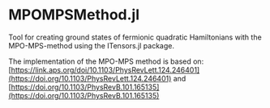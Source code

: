 # MPOMPSMethod.jl
Tool for creating ground states of fermionic quadratic Hamiltonians with the MPO-MPS-method using the ITensors.jl package.

The implementation of the MPO-MPS method is based on: [https://link.aps.org/doi/10.1103/PhysRevLett.124.246401](https://doi.org/10.1103/PhysRevLett.124.246401) and [https://doi.org/10.1103/PhysRevB.101.165135](https://doi.org/10.1103/PhysRevB.101.165135)
